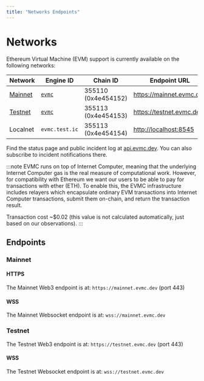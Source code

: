 ```yaml
---
title: "Networks Endpoints"
---
```


# Networks

Ethereum Virtual Machine (EVM) support is currently available on the
following networks:

<div class="networks-table"></div>

| Network             | Engine ID                  | Chain ID                | Endpoint URL                 |
|---------------------|----------------------------|-------------------------|------------------------------|
| [Mainnet](#mainnet) | [`evmc`][bitfinity@Mainnet] | 355110 (0x4e454152) | <https://mainnet.evmc.dev> |
| [Testnet](#testnet) | [`evmc`][bitfinity@Testnet] | 355113 (0x4e454153) | <https://testnet.evmc.dev> |
| Localnet            | `evmc.test.ic`         | 355113 (0x4e454154) | <http://localhost:8545>      |

Find the status page and public incident log at
[api.evmc.dev](https://api.evmc.dev).
You can also subscribe to incident notifications there.

:::note
EVMC runs on top of Internet Computer, meaning that the underlying Internet Computer gas is the real measure of
computational work. However, for compatibility with Ethereum we want our users to be able to pay for
transactions with ether (ETH). To enable this, the EVMC infrastructure includes relayers which
encapsulate ordinary EVM transactions into Internet Computer transactions, submit them on-chain, and return the
transaction result.

Transaction cost ~$0.02 (this value is not calculated automatically, just based on our
observations).
:::

## Endpoints

### Mainnet

#### HTTPS

The Mainnet Web3 endpoint is at: `https://mainnet.evmc.dev` (port 443)

#### WSS

The Mainnet Websocket endpoint is at: `wss://mainnet.evmc.dev`

### Testnet

The Testnet Web3 endpoint is at: `https://testnet.evmc.dev` (port 443)

#### WSS

The Testnet Websocket endpoint is at: `wss://testnet.evmc.dev`

[bitfinity@Mainnet]: https://explorer.near.org/accounts/bitfinity

[bitfinity@Testnet]: https://explorer.testnet.near.org/accounts/bitfinity
